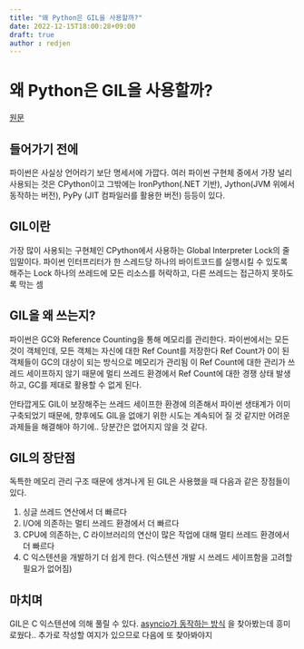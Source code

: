 ```yaml
---
title: "왜 Python은 GIL을 사용할까?"
date: 2022-12-15T18:00:28+09:00
draft: true
author : redjen
---
```


# 왜 Python은 GIL을 사용할까? 

[원문](https://softwareengineering.stackexchange.com/questions/186889/why-was-python-written-with-the-gil)

## 들어가기 전에 

파이썬은 사실상 언어라기 보단 명세서에 가깝다.
여러 파이썬 구현체 중에서 가장 널리 사용되는 것은 CPython이고 그밖에는 IronPython(.NET 기반), Jython(JVM 위에서 동작하는 버전), PyPy (JIT 컴파일러를 활용한 버전) 등등이 있다.

## GIL이란

가장 많이 사용되는 구현체인 CPython에서 사용하는 Global Interpreter Lock의 줄임말이다. 
파이썬 인터프리터가 한 스레드당 하나의 바이트코드를 실행시킬 수 있도록 해주는 Lock
하나의 쓰레드에 모든 리소스를 허락하고, 다른 쓰레드는 접근하지 못하도록 막는 셈

## GIL을 왜 쓰는지? 

파이썬은 GC와 Reference Counting을 통해 메모리를 관리한다.
파이썬에서는 모든 것이 객체인데, 모든 객체는 자신에 대한 Ref Count를 저장한다
Ref Count가 0이 된 객체들이 GC의 대상이 되는 방식으로 메모리가 관리됨
이 Ref Count에 대한 관리가 쓰레드 세이프하지 않기 때문에 멀티 쓰레드 환경에서 Ref Count에 대한 경쟁 상태 발생하고, GC를 제대로 활용할 수 없게 된다.

안타깝게도 GIL이 보장해주는 쓰레드 세이프한 환경에 의존해서 파이썬 생태계가 이미 구축되었기 때문에,
향후에도 GIL을 없애기 위한 시도는 계속되어 질 것 같지만 어려운 과제들을 해결해야 하기에.. 당분간은 없어지지 않을 것 같다.

## GIL의 장단점

독특한 메모리 관리 구조 때문에 생겨나게 된 GIL은 사용했을 때 다음과 같은 장점들이 있다.
1. 싱글 쓰레드 연산에서 더 빠르다
2. I/O에 의존하는 멀티 쓰레드 환경에서 더 빠르다
3. CPU에 의존하는, C 라이브러리의 연산이 많은 작업에 대해 멀티 쓰레드 환경에서 더 빠르다
4. C 익스텐션을 개발하기 더 쉽게 한다. (익스텐션 개발 시 쓰레드 세이프함을 고려할 필요가 없어짐)

## 마치며

GIL은 C 익스텐션에 의해 풀릴 수 있다.
[asyncio가 동작하는 방식](https://stackoverflow.com/questions/49005651/how-does-asyncio-actually-work) 을 찾아봤는데 흥미로웠다.. 추가로 작성할 여지가 있으므로 다음에 또 찾아봐야지

